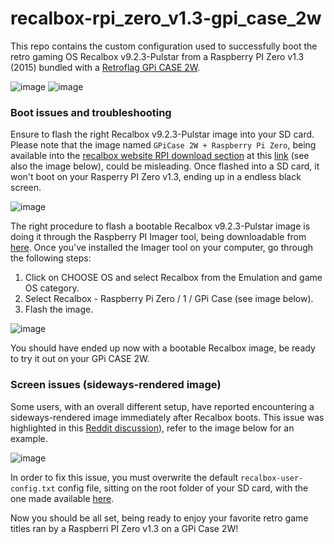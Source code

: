 # recalbox-rpi_zero_v1.3-gpi_case_2w
This repo contains the custom configuration used to successfully boot the retro gaming OS Recalbox v9.2.3-Pulstar from a Raspberry PI Zero v1.3 (2015) bundled with a [Retroflag GPi CASE 2W](https://retroflag.com/gpi_case_2w.html).

![image](https://github.com/user-attachments/assets/8154768a-3842-4089-8b67-35668af06534)
![image](https://github.com/user-attachments/assets/5edd690a-c433-4803-8934-1811e2d32937)

### Boot issues and troubleshooting
Ensure to flash the right Recalbox v9.2.3-Pulstar image into your SD card. Please note that the image named `GPiCase 2W + Raspberry Pi Zero`, being available into the [recalbox website RPI download section](https://www.recalbox.com/download/stable/rpi/) at this [link](https://www.recalbox.com/it/download/stable/rpi/rpizerogpicase2/alternative/) (see also the image below), could be misleading. Once flashed into a SD card, it won't boot on your Rasperry PI Zero v1.3, ending up in a endless black screen.

![image](https://github.com/user-attachments/assets/91ba6a8d-44bb-4685-afac-cc3314a66d39)

The right procedure to flash a bootable Recalbox v9.2.3-Pulstar image is doing it through the Raspberry PI Imager tool, being downloadable from [here](https://www.raspberrypi.com/software/). Once you've installed the Imager tool on your computer, go through the following steps:

1. Click on CHOOSE OS and select Recalbox from the Emulation and game OS category.
2. Select Recalbox - Raspberry Pi Zero / 1 / GPi Case (see image below).
3. Flash the image.

![image](https://github.com/user-attachments/assets/32897574-79ba-43a4-b4ba-014eadeaa59c)

You should have ended up now with a bootable Recalbox image, be ready to try it out on your GPi CASE 2W.

### Screen issues (sideways-rendered image)
Some users, with an overall different setup, have reported encountering a sideways-rendered image immediately after Recalbox boots. This issue was highlighted in this [Reddit discussion](https://www.reddit.com/r/retroflag_gpi/comments/zr1nf7/anyone_else_this_screen_issue_with_their_gpi_case/)), refer to the image below for an example.

![image](https://github.com/user-attachments/assets/133d7552-fa68-4037-9c86-4392af2c715c)

In order to fix this issue, you must overwrite the default `recalbox-user-config.txt` config file, sitting on the root folder of your SD card, with the one made available [here](https://github.com/mirkochip/recalbox-rpi_zero_v1.3-gpi_case_2w/blob/main/recalbox-user-config.txt).

Now you should be all set, being ready to enjoy your favorite retro game titles ran by a Raspberri PI Zero v1.3 on a GPi Case 2W!
